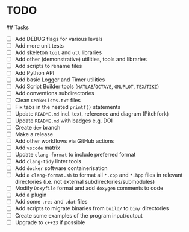 # TODO

## Tasks
- [ ] Add DEBUG flags for various levels
- [ ] Add more unit tests
- [ ] Add skeleton `tool` and `utl` libraries
- [ ] Add other (demonstrative) utilities, tools and libraries
- [ ] Add scripts to rename files
- [ ] Add Python API
- [ ] Add basic Logger and Timer utilities
- [ ] Add Script Builder tools (`MATLAB`/`OCTAVE`, `GNUPLOT`, `TEX`/`TIKZ`)
- [ ] Add conventions subdirectories
- [ ] Clean `CMakeLists.txt` files
- [ ] Fix tabs in the nested `printf()` statements
- [ ] Update `README.md` incl. text, reference and diagram (Pitchfork)
- [ ] Update `README.md` with badges e.g. DOI
- [ ] Create `dev` branch
- [ ] Make a release
- [ ] Add other workflows via GitHub actions
- [ ] Add `vscode` matrix
- [ ] Update `clang-format` to include preferred format
- [ ] Add `clang-tidy` linter tools
- [ ] Add `docker` software containerisation
- [ ] Add a `clang-format.sh` to format all `*.cpp` and `*.hpp` files in relevant directories (i.e. not external subdirectories/submodules)
- [ ] Modify `Doxyfile` format and add `doxygen` comments to code
- [ ] Add a plugin
- [ ] Add some `.res` and `.dat` files
- [ ] Add scripts to migrate binaries from `build/` to `bin/` directories
- [ ] Create some examples of the program input/output
- [ ] Upgrade to `c++23` if possible